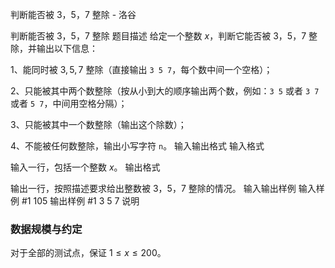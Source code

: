 



判断能否被 3，5，7 整除 - 洛谷














判断能否被 3，5，7 整除
题目描述
给定一个整数 $x$，判断它能否被 $3$，$5$，$7$ 整除，并输出以下信息：

1、能同时被 $3,5,7$ 整除（直接输出 `3 5 7`，每个数中间一个空格）；

2、只能被其中两个数整除（按从小到大的顺序输出两个数，例如：`3 5` 或者 `3 7` 或者 `5 7`，中间用空格分隔）；

3、只能被其中一个数整除（输出这个除数）；

4、不能被任何数整除，输出小写字符 `n`。
输入输出格式
输入格式

输入一行，包括一个整数 $x$。
输出格式

输出一行，按照描述要求给出整数被 $3$，$5$，$7$ 整除的情况。
输入输出样例
输入样例 #1
105
输出样例 #1
3 5 7
说明
### 数据规模与约定

对于全部的测试点，保证 $1 \leq x \leq 200$。






